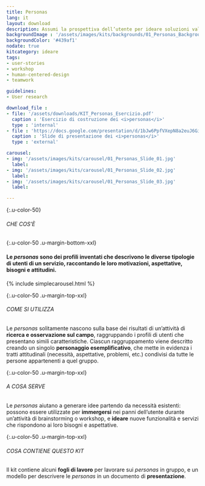 ```yaml
---
title: Personas
lang: it
layout: download
description: Assumi la prospettiva dell’utente per ideare soluzioni valide, basate su necessità concrete.
backgroundImage : '/assets/images/kits/backgrounds/01_Personas_Background.png'
backgroundColor: '#439af1'
nodate: true
kitcategory: ideare
tags:
- user-stories
- workshop
- human-centered-design
- teamwork

guidelines:
- User research

download_file :
- file: '/assets/downloads/KIT_Personas_Esercizio.pdf'
  caption : 'Esercizio di costruzione dei <i>personas</i>'
  type : 'internal'
- file : 'https://docs.google.com/presentation/d/1bJw6PpfVXepN8a2euJ6Gi4cRdc0rQ9A9h2hOIastltM/edit#slide=id.g25d343a444_1_29'
  caption : 'Slide di presentazione dei <i>personas</i>'
  type : 'external'

carousel:
- img: '/assets/images/kits/carousel/01_Personas_Slide_01.jpg'
  label:
- img: '/assets/images/kits/carousel/01_Personas_Slide_02.jpg'
  label:
- img: '/assets/images/kits/carousel/01_Personas_Slide_03.jpg'
  label:

---
```

{:.u-color-50}
###### CHE COS’È

{:.u-color-50 .u-margin-bottom-xxl}
#### Le *personas* sono dei profili inventati che descrivono le diverse tipologie di utenti di un servizio, raccontando le loro motivazioni, aspettative, bisogni e attitudini.

{% include simplecarousel.html  %}

{:.u-color-50 .u-margin-top-xxl}
###### COME SI UTILIZZA
Le *personas* solitamente nascono sulla base dei risultati di un’attività di **ricerca e osservazione sul campo**, raggruppando i profili di utenti che presentano simili caratteristiche. Ciascun raggruppamento viene descritto creando un singolo **personaggio esemplificativo**, che mette in evidenza i tratti attitudinali (necessità, aspettative, problemi, etc.) condivisi da tutte le persone appartenenti a quel gruppo.



{:.u-color-50 .u-margin-top-xxl}
###### A COSA SERVE
Le *personas* aiutano a generare idee partendo da necessità esistenti: possono essere utilizzate per **immergersi** nei panni dell’utente durante un’attività di brainstorming o workshop, e **ideare** nuove funzionalità e servizi che rispondono ai loro bisogni e aspettative.



{:.u-color-50 .u-margin-top-xxl}
###### COSA CONTIENE QUESTO KIT
Il kit contiene alcuni **fogli di lavoro** per lavorare sui *personas* in gruppo, e un modello per descrivere le *personas* in un documento di **presentazione**.



